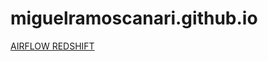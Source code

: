 # miguelramoscanari.github.io

<a href="https://github.com/miguelramoscanari/airflow-redshift"> AIRFLOW REDSHIFT </a>
